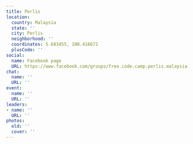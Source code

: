 ```yaml
---
title: Perlis
location:
  country: Malaysia
  state: ''
  city: Perlis
  neighborhood: ''
  coordinates: 5.683455, 100.416672
  plusCode: ''
social:
  name: Facebook page
  URL: https://www.facebook.com/groups/free.code.camp.perlis.malaysia
chat:
  name: ''
  URL: ''
event:
  name: ''
  URL: ''
leaders:
- name: ''
  URL: ''
photos:
  old: ''
  cover: ''
---
```

